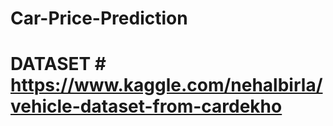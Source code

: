 # Car-Price-Prediction

# DATASET # https://www.kaggle.com/nehalbirla/vehicle-dataset-from-cardekho

